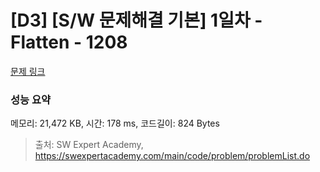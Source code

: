# [D3] [S/W 문제해결 기본] 1일차 - Flatten - 1208 

[문제 링크](https://swexpertacademy.com/main/code/problem/problemDetail.do?contestProbId=AV139KOaABgCFAYh) 

### 성능 요약

메모리: 21,472 KB, 시간: 178 ms, 코드길이: 824 Bytes



> 출처: SW Expert Academy, https://swexpertacademy.com/main/code/problem/problemList.do